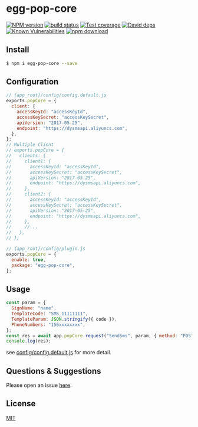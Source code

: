 # egg-pop-core

[![NPM version][npm-image]][npm-url]
[![build status][travis-image]][travis-url]
[![Test coverage][codecov-image]][codecov-url]
[![David deps][david-image]][david-url]
[![Known Vulnerabilities][snyk-image]][snyk-url]
[![npm download][download-image]][download-url]

[npm-image]: https://img.shields.io/npm/v/egg-pop-core.svg?style=flat-square
[npm-url]: https://npmjs.org/package/egg-pop-core
[travis-image]: https://img.shields.io/travis/eggjs/egg-pop-core.svg?style=flat-square
[travis-url]: https://travis-ci.org/eggjs/egg-pop-core
[codecov-image]: https://img.shields.io/codecov/c/github/eggjs/egg-pop-core.svg?style=flat-square
[codecov-url]: https://codecov.io/github/eggjs/egg-pop-core?branch=master
[david-image]: https://img.shields.io/david/eggjs/egg-pop-core.svg?style=flat-square
[david-url]: https://david-dm.org/eggjs/egg-pop-core
[snyk-image]: https://snyk.io/test/npm/egg-pop-core/badge.svg?style=flat-square
[snyk-url]: https://snyk.io/test/npm/egg-pop-core
[download-image]: https://img.shields.io/npm/dm/egg-pop-core.svg?style=flat-square
[download-url]: https://npmjs.org/package/egg-pop-core

<!--
Description here.
-->

## Install

```bash
$ npm i egg-pop-core --save
```

## Configuration

```js
// {app_root}/config/config.default.js
exports.popCore = {
  client: {
    accessKeyId: "accessKeyId",
    accessKeySecret: "accessKeySecret",
    apiVersion: "2017-05-25",
    endpoint: "https://dysmsapi.aliyuncs.com",
  },
};
// Multiple Client
// exports.popCore = {
//   clients: {
//     client1: {
//       accessKeyId: "accessKeyId",
//       accessKeySecret: "accessKeySecret",
//       apiVersion: "2017-05-25",
//       endpoint: "https://dysmsapi.aliyuncs.com",
//     },
//     client2: {
//       accessKeyId: "accessKeyId",
//       accessKeySecret: "accessKeySecret",
//       apiVersion: "2017-05-25",
//       endpoint: "https://dysmsapi.aliyuncs.com",
//     },
//     //...
//   },
// };
```

```js
// {app_root}/config/plugin.js
exports.popCore = {
  enable: true,
  package: "egg-pop-core",
};
```

## Usage

```js
const param = {
  SignName: "name",
  TemplateCode: "SMS_11111111",
  TemplateParam: JSON.stringify({ code }),
  PhoneNumbers: "156xxxxxxxx",
};
const res = await app.popCore.request("SendSms", param, { method: "POST" });
console.log(res);
```

see [config/config.default.js](config/config.default.js) for more detail.

## Questions & Suggestions

Please open an issue [here](https://github.com/eggjs/egg/issues).

## License

[MIT](LICENSE)
